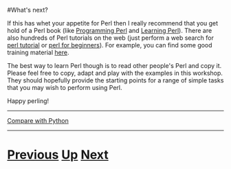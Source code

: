 #What's next?

If this has whet your appetite for Perl then I really recommend that 
you get hold of a Perl book (like [Programming Perl](http://www.amazon.co.uk/gp/product/0596000278/) and 
[Learning Perl](http://www.amazon.co.uk/Learning-Perl-Randal-L-Schwartz/dp/0596101058/)). 
There are also hundreds of Perl tutorials on the web (just perform a web search for 
[perl tutorial](http://www.google.com/search?q='perl%20tutorial') or 
[perl for beginners](http://www.google.com/search?q='perl%20for%20beginners')). 
For example, you can find some good training material [here](http://www.whoishostingthis.com/resources/perl/).

The best way to learn Perl though is to read other people's Perl and copy it. 
Please feel free to copy, adapt and play with the examples in this workshop. 
They should hopefully provide the starting points for a range of simple tasks 
that you may wish to perform using Perl.

Happy perling!

***

[Compare with Python](../beginning_python/whatnext.md)

***

# [Previous](jobs.md) [Up](README.md) [Next](README.md)

